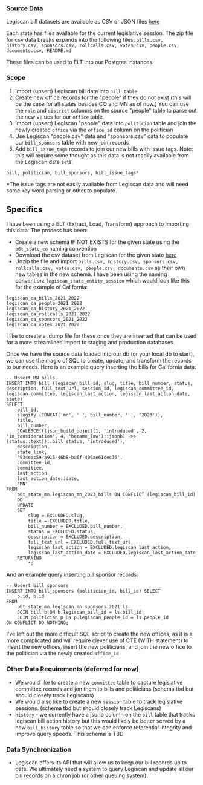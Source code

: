 
### Source Data
Legiscan bill datasets are available as CSV or JSON files [here](https://legiscan.com/datasets)

Each state has files available for the current legislative session.  The zip file for csv data breaks expands into the following files: 
`bills.csv, history.csv, sponsors.csv, rollcalls.csv, votes.csv, people.csv, documents.csv, README.md`

These files can be used to ELT into our Postgres instances.

### Scope  
1. Import (upsert) Legiscan bill data into `bill table`
2. Create new office records for the "people" if they do not exist (this will be the case for all states besides CO and MN as of now.)  You can use the `role` and `district` columns on the source "people" table to parse out the new values for our `office` table
3. Import (upsert) Legiscan "people" data into `politician` table and join the newly created `office`  via the `office_id` column on the politician
4. Use Legiscan "people.csv" data and "sponsors.csv" data to populate our `bill_sponsors` table with new join records
5. Add `bill_issue_tags` records to join our new bills with issue tags.  Note: this will require some thought as this data is not readily available from the Legiscan data sets.
```
bill, politician, bill_sponsors, bill_issue_tags* 
``` 

*The issue tags are not easily available from Legiscan data and will need some key word parsing or other to populate.  

## Specifics
I have been using a ELT (Extract, Load, Transform) approach to importing this data.  The process has been: 
- Create a new schema IF NOT EXISTS for the given state using the `p6t_state_co` naming convention
- Download the csv dataset from Legiscan for the given state [here](https://legiscan.com/datasets)
- Unzip the file and import `bills.csv, history.csv, sponsors.csv, rollcalls.csv, votes.csv, people.csv, documents.csv` as their own new tables in the new schema. I have been using the naming convention: `legiscan_state_entity_session` which would look like this for the example of California: 
```
legiscan_ca_bills_2021_2022
legiscan_ca_people_2021_2022
legiscan_ca_history_2021_2022
legiscan_ca_rollcalls_2021_2022
legiscan_ca_sponsors_2021_2022
legiscan_ca_votes_2021_2022
``` 

I like to create a .dump file for these once they are inserted that can be used for a more streamlined import to staging and production databases.

Once we have the source data loaded into our db (or your local db to start), we can use the magic of SQL to create, update, and transform the records to our needs. Here is an example query inserting the bills for California data: 
```postgresql
-- Upsert MN bills.  
INSERT INTO bill (legiscan_bill_id, slug, title, bill_number, status, description, full_text_url, session_id, legiscan_committee_id, legiscan_committee, legiscan_last_action, legiscan_last_action_date, state)
SELECT
	bill_id,
	slugify (CONCAT('mn', ' ', bill_number, ' ', '2023')),
	title,
	bill_number,
	COALESCE(((json_build_object(1, 'introduced', 2, 'in_consideration', 4, 'became_law')::jsonb) ->> (status::text))::bill_status, 'introduced'),
	description,
	state_link,
	'934eac59-a915-46b8-ba6f-406ae61cec36',
	committee_id,
	committee,
	last_action,
	last_action_date::date,
	'MN'
FROM
	p6t_state_mn.legiscan_mn_2023_bills ON CONFLICT (legiscan_bill_id)
	DO
	UPDATE
	SET
		slug = EXCLUDED.slug,
		title = EXCLUDED.title,
		bill_number = EXCLUDED.bill_number,
		status = EXCLUDED.status,
		description = EXCLUDED.description,
		full_text_url = EXCLUDED.full_text_url,
		legiscan_last_action = EXCLUDED.legiscan_last_action,
		legiscan_last_action_date = EXCLUDED.legiscan_last_action_date
	RETURNING
		*;
```

And an example query inserting bill sponsor records:
```postgresql
-- Upsert bill sponsors
INSERT INTO bill_sponsors (politician_id, bill_id) SELECT
	p.id, b.id
FROM
	p6t_state_mn.legiscan_mn_sponsors_2021 ls
	JOIN bill b ON b.legiscan_bill_id = ls.bill_id
	JOIN politician p ON p.legiscan_people_id = ls.people_id
ON CONFLICT DO NOTHING;
```

I've left out the more difficult SQL script to create the new offices, as it is a more complicated and will require clever use of CTE (WITH statement) to insert the new offices, insert the new politicians, and join the new office to the politician via the newly created `office_id`

### Other Data Requirements (deferred for now)
- We would like to create a new `committee` table to capture legislative committee records and jon them to bills and politicians (schema tbd but should closely track Legiscans)
- We would also like to create a new `session` table to track legislative sessions.  (schema tbd but should closely track Legiscans)
- `history` - we currently have a jsonb column on the `bill` table that tracks legiscan bill action history but this would likely be better served by a new `bill_history` table so that we can enforce referential integrity and improve query speeds.  This schema is TBD

### Data Synchronization
- Legiscan offers its API that will allow us to keep our bill records up to date.  We ultimately need  a system to query Legiscan and update all our bill records on a chron job (or other queuing system).